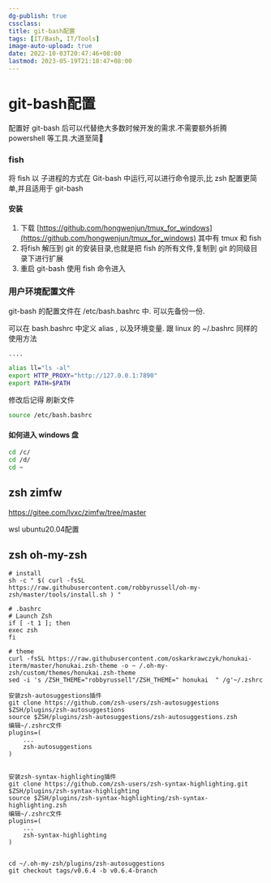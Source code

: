 ```yaml
---
dg-publish: true
cssclass:
title: git-bash配置
tags: [IT/Bash, IT/Tools]
image-auto-upload: true
date: 2022-10-03T20:47:46+08:00
lastmod: 2023-05-19T21:18:47+08:00
---
```

# git-bash配置

配置好 git-bash 后可以代替绝大多数时候开发的需求.不需要额外折腾 powershell 等工具.大道至简👀

### fish

将 fish 以 子进程的方式在 Git-bash 中运行,可以进行命令提示,比 zsh 配置更简单,并且适用于 git-bash

#### 安装

1.  下载 [https://github.com/hongwenjun/tmux_for_windows](https://github.com/hongwenjun/tmux_for_windows) 其中有 tmux 和 fish
2.  将fish 解压到 git 的安装目录,也就是把 fish 的所有文件,复制到 git 的同级目录下进行扩展
3.  重启 git-bash 使用 fish 命令进入

### 用户环境配置文件

git-bash 的配置文件在 /etc/bash.bashrc 中. 可以先备份一份.

可以在 bash.bashrc 中定义 alias , 以及环境变量. 跟 linux 的 ~/.bashrc 同样的使用方法

```bash
....

alias ll="ls -al"
export HTTP_PROXY="http://127.0.0.1:7890"
export PATH=$PATH
```

修改后记得 刷新文件

```Bash
source /etc/bash.bashrc
```

#### 如何进入 windows 盘

```bash
cd /c/
cd /d/
cd ~
```

## zsh zimfw

https://gitee.com/lvxc/zimfw/tree/master

wsl ubuntu20.04配置

## zsh oh-my-zsh

```text
# install
sh -c " $( curl -fsSL https://raw.githubusercontent.com/robbyrussell/oh-my-zsh/master/tools/install.sh ) "

# .bashrc
# Launch Zsh
if [ -t 1 ]; then
exec zsh
fi

# theme
curl -fsSL https://raw.githubusercontent.com/oskarkrawczyk/honukai-iterm/master/honukai.zsh-theme -o ~ /.oh-my-zsh/custom/themes/honukai.zsh-theme
sed -i 's /ZSH_THEME="robbyrussell"/ZSH_THEME=" honukai  " /g'~/.zshrc

安装zsh-autosuggestions插件
git clone https://github.com/zsh-users/zsh-autosuggestions $ZSH/plugins/zsh-autosuggestions
source $ZSH/plugins/zsh-autosuggestions/zsh-autosuggestions.zsh
编辑~/.zshrc文件
plugins=( 
    ...
    zsh-autosuggestions
)


安装zsh-syntax-highlighting插件
git clone https://github.com/zsh-users/zsh-syntax-highlighting.git $ZSH/plugins/zsh-syntax-highlighting
source $ZSH/plugins/zsh-syntax-highlighting/zsh-syntax-highlighting.zsh
编辑~/.zshrc文件
plugins=( 
    ...
    zsh-syntax-highlighting
)


cd ~/.oh-my-zsh/plugins/zsh-autosuggestions
git checkout tags/v0.6.4 -b v0.6.4-branch

```